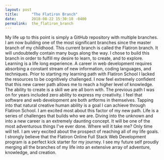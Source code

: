 ```yaml
---
layout: post
title:      "The Flatiron Branch"
date:       2018-08-22 15:30:18 -0400
permalink:  the_flatiron_branch
---
```


My life up to this point is simply a GitHub repository with multiple branches. I am now building one of the most significant branches since the master branch of my childhood. This current branch is called the Flatiron branch. It will undoubtedly contain many bugs along the way. I chose to build this branch in order to fulfill my desire to learn, to create, and to explore.
 Learning is a life long experience. A career in web development requires absorbing a constant stream of new information, coding languages, and techniques. Prior to starting my learning path with Flatiron School I lacked the resources to be cognitively challenged. I now feel extremely confident that this new career path allows me to reach a higher level of knowledge.
 The ability to create is a skill we are all born with. The previous path I was on for years included zero ability to express my creativity. I feel that software and web development are both artforms in themselves. Tapping into that natural creative human ability is a goal I can achieve through Flatiron School. I am excited most about this factor of my new path.
 Life is a series of challenges that builds who we are. Diving into the unknown and into a new career is an extremely daunting concept. It will be one of the most adventurous things I've ever done. Where will it take me? Only time will tell.
 I am very excited about the prospect of reaching all of my life goals. I strongly believe that the Flatiron Online Full Stack Web Development program is a perfect kick starter for my journey. I see my future self proudly merging all the branches of my life into an extensive array of adventure, knowledge, and creation.
 
